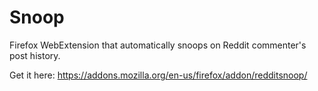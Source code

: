 # Snoop

Firefox WebExtension that automatically snoops on Reddit commenter's post history.

Get it here: https://addons.mozilla.org/en-us/firefox/addon/redditsnoop/